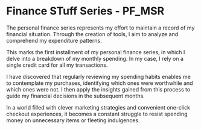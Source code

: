 # Finance STuff Series - PF_MSR

The personal finance series represents my effort to maintain a record of my financial situation. Through the creation of tools, I aim to analyze and comprehend my expenditure patterns.

This marks the first installment of my personal finance series, in which I delve into a breakdown of my monthly spending. In my case, I rely on a single credit card for all my transactions.

I have discovered that regularly reviewing my spending habits enables me to contemplate my purchases, identifying which ones were worthwhile and which ones were not. I then apply the insights gained from this process to guide my financial decisions in the subsequent months.

In a world filled with clever marketing strategies and convenient one-click checkout experiences, it becomes a constant struggle to resist spending money on unnecessary items or fleeting indulgences.